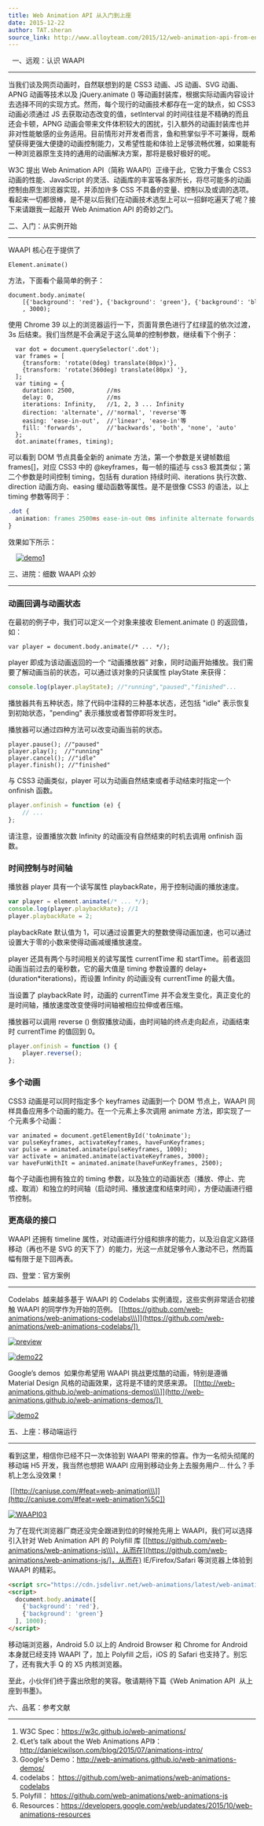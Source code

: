 ```yaml
---
title: Web Animation API 从入门到上座
date: 2015-12-22
author: TAT.sheran
source_link: http://www.alloyteam.com/2015/12/web-animation-api-from-entry-to-the-top/
---
```


<!-- {% raw %} - for jekyll -->

  一、远观：认识 WAAPI  

* * *

当我们谈及网页动画时，自然联想到的是 CSS3 动画、JS 动画、SVG 动画、APNG 动画等技术以及 jQuery.animate () 等动画封装库，根据实际动画内容设计去选择不同的实现方式。然而，每个现行的动画技术都存在一定的缺点，如 CSS3 动画必须通过 JS 去获取动态改变的值，setInterval 的时间往往是不精确的而且还会卡顿，APNG 动画会带来文件体积较大的困扰，引入额外的动画封装库也并非对性能敏感的业务适用。目前情形对开发者而言，鱼和熊掌似乎不可兼得，既希望获得更强大便捷的动画控制能力，又希望性能和体验上足够流畅优雅，如果能有一种浏览器原生支持的通用的动画解决方案，那将是极好极好的呢。

W3C 提出 Web Animation API（简称 WAAPI）正缘于此，它致力于集合 CSS3 动画的性能、JavaScript 的灵活、动画库的丰富等各家所长，将尽可能多的动画控制由原生浏览器实现，并添加许多 CSS 不具备的变量、控制以及或调的选项。看起来一切都很棒，是不是以后我们在动画技术选型上可以一招鲜吃遍天了呢？接下来请跟我一起敲开 Web Animation API 的奇妙之门。

二、入门：从实例开始  

* * *

WAAPI 核心在于提供了

    Element.animate()

方法，下面看个最简单的例子：

    document.body.animate(
        [{'background': 'red'}, {'background': 'green'}, {'background': 'blue'}]
        , 3000);

使用 Chrome 39 以上的浏览器运行一下，页面背景色进行了红绿蓝的依次过渡，3s 后结束。我们当然是不会满足于这么简单的控制参数，继续看下个例子：

      var dot = document.querySelector('.dot');
      var frames = [
        {transform: 'rotate(0deg) translate(80px)'},
        {transform: 'rotate(360deg) translate(80px) '},
      ];
      var timing = {
        duration: 2500,         //ms
        delay: 0,               //ms
        iterations: Infinity,   //1, 2, 3 ... Infinity
        direction: 'alternate', //'normal', 'reverse'等
        easing: 'ease-in-out',  //'linear', 'ease-in'等
        fill: 'forwards',       //'backwards', 'both', 'none', 'auto'
      };
      dot.animate(frames, timing);

可以看到 DOM 节点具备全新的 animate 方法，第一个参数是关键帧数组 frames\[]，对应 CSS3 中的 @keyframes，每一帧的描述与 css3 极其类似；第二个参数是时间控制 timing，包括有 duration 持续时间、iterations 执行次数、direction 动画方向、easing 缓动函数等属性。是不是很像 CSS3 的语法，以上 timing 参数等同于：

```css
.dot {
  animation: frames 2500ms ease-in-out 0ms infinite alternate forwards;
}
```

效果如下所示：

    [![demo1](http://www.alloyteam.com/wp-content/uploads/2015/12/demo1.gif)](http://www.alloyteam.com/wp-content/uploads/2015/12/demo1.gif)

三、进院：细数 WAAPI 众妙  

* * *

### 动画回调与动画状态

在最初的例子中，我们可以定义一个对象来接收 Element.animate () 的返回值，如：

    var player = document.body.animate(/* ... */);

player 即成为该动画返回的一个 “动画播放器” 对象，同时动画开始播放。我们需要了解动画当前的状态，可以通过该对象的只读属性 playState 来获得：

```javascript
console.log(player.playState); //"running","paused","finished"...
```

播放器共有五种状态，除了代码中注释的三种基本状态，还包括 "idle" 表示恢复到初始状态，"pending" 表示播放或者暂停即将发生时。

播放器可以通过四种方法可以改变动画当前的状态。

    player.pause(); //"paused"
    player.play();  //"running"
    player.cancel(); //"idle"
    player.finish(); //"finished"

与 CSS3 动画类似，player 可以为动画自然结束或者手动结束时指定一个 onfinish 函数。

```javascript
player.onfinish = function (e) {
    // ...
};
```

请注意，设置播放次数 Infinity 的动画没有自然结束的时机去调用 onfinish 函数。

### 时间控制与时间轴

播放器 player 具有一个读写属性 playbackRate，用于控制动画的播放速度。

```javascript
var player = element.animate(/* ... */);
console.log(player.playbackRate); //1
player.playbackRate = 2;
```

playbackRate 默认值为 1，可以通过设置更大的整数使得动画加速，也可以通过设置大于零的小数来使得动画减缓播放速度。

player 还具有两个与时间相关的读写属性 currentTime 和 startTime。前者返回动画当前过去的毫秒数，它的最大值是 timing 参数设置的 delay+(duration\*iterations)，而设置 Infinity 的动画没有 currentTime 的最大值。

当设置了 playbackRate 时，动画的 currentTime 并不会发生变化，真正变化的是时间轴，播放速度改变使得时间轴被相应拉伸或者压缩。

播放器可以调用 reverse () 倒叙播放动画，由时间轴的终点走向起点，动画结束时 currentTime 的值回到 0。

```javascript
player.onfinish = function () {
    player.reverse();
};
```

### 多个动画

CSS3 动画是可以同时指定多个 keyframes 动画到一个 DOM 节点上，WAAPI 同样具备应用多个动画的能力。在一个元素上多次调用 animate 方法，即实现了一个元素多个动画：

    var animated = document.getElementById('toAnimate');
    var pulseKeyframes, activateKeyframes, haveFunKeyframes;
    var pulse = animated.animate(pulseKeyframes, 1000); 
    var activate = animated.animate(activateKeyframes, 3000);
    var haveFunWithIt = animated.animate(haveFunKeyframes, 2500);

每个子动画也拥有独立的 timing 参数，以及独立的动画状态（播放、停止、完成、取消）和独立的时间轴（启动时间、播放速度和结束时间），方便动画进行细节控制。

### 更高级的接口

WAAPI 还拥有 timeline 属性，对动画进行分组和排序的能力，以及沿自定义路径移动（再也不是 SVG 的天下了）的能力，光这一点就足够令人激动不已，然而篇幅有限于是下回再表。

四、登堂：官方案例  

* * *

Codelabs  越来越多基于 WAAPI 的 Codelabs 实例涌现，这些实例非常适合初接触 WAAPI 的同学作为开始的范例。 \[[https://github.com/web-animations/web-animations-codelabs\\\]](https://github.com/web-animations/web-animations-codelabs/]) 

[![preview](http://www.alloyteam.com/wp-content/uploads/2015/12/preview.gif)](http://www.alloyteam.com/wp-content/uploads/2015/12/preview.gif)

[![demo22](http://www.alloyteam.com/wp-content/uploads/2015/12/demo22.gif)](http://www.alloyteam.com/wp-content/uploads/2015/12/demo22.gif)

Google’s demos  如果你希望用 WAAPI 挑战更炫酷的动画，特别是遵循 Material Design 风格的动画效果，这将是不错的灵感来源。 \[[http://web-animations.github.io/web-animations-demos\\\]](http://web-animations.github.io/web-animations-demos/]) 

[![demo2](http://www.alloyteam.com/wp-content/uploads/2015/12/demo2.gif)](http://www.alloyteam.com/wp-content/uploads/2015/12/demo2.gif) 

五、上座：移动端运行  

* * *

看到这里，相信你已经不只一次体验到 WAAPI 带来的惊喜。作为一名彻头彻尾的移动端 H5 开发，我当然也想把 WAAPI 应用到移动业务上去服务用户... 什么？手机上怎么没效果！

 \[[http://caniuse.com/#feat=web-animation\\\]](http://caniuse.com/#feat=web-animation%5C])

[![WAAPI03](http://www.alloyteam.com/wp-content/uploads/2015/12/WAAPI03.png)](http://www.alloyteam.com/wp-content/uploads/2015/12/WAAPI03.png)

为了在现代浏览器厂商还没完全跟进到位的时候抢先用上 WAAPI，我们可以选择引入针对 Web Animation API 的 Polyfill 库 \[[https://github.com/web-animations/web-animations-js\\\]，从而在](https://github.com/web-animations/web-animations-js/]，从而在) IE/Firefox/Safari 等浏览器上体验到 WAAPI 的精彩。

```html
<script src="https://cdn.jsdelivr.net/web-animations/latest/web-animations.min.js"></script>
<script>
  document.body.animate([
    {'background': 'red'},
    {'background': 'green'}
  ], 1000);
</script>
```

移动端浏览器，Android 5.0 以上的 Android Browser 和 Chrome for Android 本身就已经支持 WAAPI 了，加上 Polyfill 之后，iOS 的 Safari 也支持了。别忘了，还有我大手 Q 的 X5 内核浏览器。

至此，小伙伴们终于露出欣慰的笑容。敬请期待下篇《Web Animation API  从上座到书墨》。

六、品茗：参考文献  

* * *

1.  W3C Spec：<https://w3c.github.io/web-animations/>
2.  《Let’s talk about the Web Animations API》：<http://danielcwilson.com/blog/2015/07/animations-intro/>
3.  Google's Demo：<http://web-animations.github.io/web-animations-demos/>
4.  codelabs： <https://github.com/web-animations/web-animations-codelabs>
5.  Polyfill： <https://github.com/web-animations/web-animations-js>
6.  Resources：<https://developers.google.com/web/updates/2015/10/web-animations-resources>


<!-- {% endraw %} - for jekyll -->